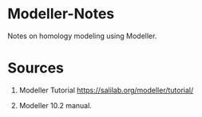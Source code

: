 # Modeller-Notes
Notes on homology modeling using Modeller.

# Sources
1. Modeller Tutorial
https://salilab.org/modeller/tutorial/

2. Modeller 10.2 manual.
